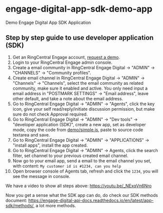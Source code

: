 # engage-digital-app-sdk-demo-app

Demo Engage Digital App SDK Application

## Step by step guide to use developer application (SDK)

1. Get an RingCentral Engage account, [request a demo](https://www.ringcentral.com/view_demo_cx.html).
2. Login to your RingCentral Engage admin console.
3. Create a email community in RingCentral Engage Digital -> "ADMIN" -> "CHANNELS" -> "Community profiles".
4. Create email channel in RingCentral Engage Digital -> "ADMIN" -> "Channels" -> "Channels", select the email community as related community, make sure it enabled and active. You only need input a email address in "POSTMARK SETTINGS" -> "Email address", leave other default, and take a note about the email address.
5. Go to RingCentral Engage Digital -> "ADMIN" -> "Agents", click the key icon, give your self read/reply/initiate discussion permission, but make sure do not check Approval required.
6. Go to RingCentral Engage Digital -> "ADMIN" -> "Dev tools" -> "developer application (SDK)", create a new app, set as developer mode, copy the code from [demo/simple.js](demo/simple.js), paste to source code textarea and save.
7. Go to RingCentral Engage Digital -> "ADMIN" -> "APPLICATIONS" -> "install apps", install the app created.
8. Go to RingCentral Engage Digital -> "ADMIN" -> Agents, click the search filter, set channel to your previous created email channel.
9. Now go to your email app, send a email to the email channel you set, with content: `My customer id is #1234, can you help`
10. Open browser console of Agents tab, refresh and click the `1234`, you will see the message in console.

We have a video to show all steps above: https://youtu.be/_NExqVn6Nro

Now you get a sense what the SDK app can do, do check our SDK methods document: https://engage-digital-api-docs.readthedocs.io/en/latest/app-sdk/methods/, a lot more methods.